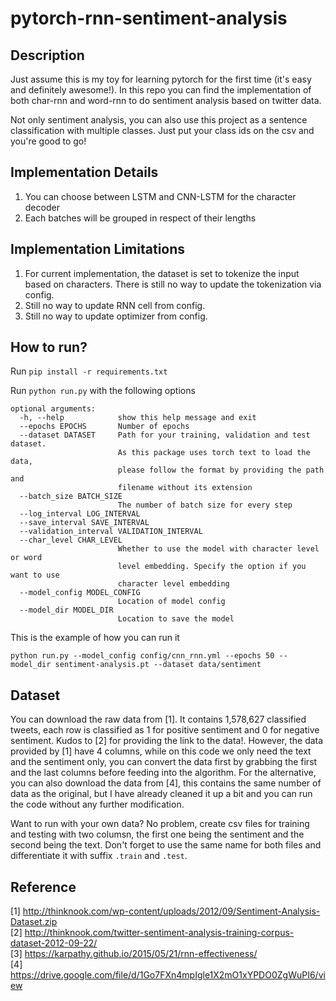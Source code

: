 # pytorch-rnn-sentiment-analysis

## Description

Just assume this is my toy for learning pytorch for the first time (it's easy and definitely awesome!). In this repo you can find the implementation of both char-rnn and word-rnn to do sentiment analysis based on twitter data.

Not only sentiment analysis, you can also use this project as a sentence classification with multiple classes. Just put your class ids on the csv and you're good to go!

## Implementation Details

1. You can choose between LSTM and CNN-LSTM for the character decoder
2. Each batches will be grouped in respect of their lengths

## Implementation Limitations

1. For current implementation, the dataset is set to tokenize the input based on characters. There is still no way to update the tokenization via config.
2. Still no way to update RNN cell from config.
3. Still no way to update optimizer from config.

## How to run?
Run `pip install -r requirements.txt`

Run `python run.py` with the following options
```
optional arguments:
  -h, --help            show this help message and exit
  --epochs EPOCHS       Number of epochs
  --dataset DATASET     Path for your training, validation and test dataset.
                        As this package uses torch text to load the data,
                        please follow the format by providing the path and
                        filename without its extension
  --batch_size BATCH_SIZE
                        The number of batch size for every step
  --log_interval LOG_INTERVAL
  --save_interval SAVE_INTERVAL
  --validation_interval VALIDATION_INTERVAL
  --char_level CHAR_LEVEL
                        Whether to use the model with character level or word
                        level embedding. Specify the option if you want to use
                        character level embedding
  --model_config MODEL_CONFIG
                        Location of model config
  --model_dir MODEL_DIR
                        Location to save the model
```

This is the example of how you can run it
```
python run.py --model_config config/cnn_rnn.yml --epochs 50 --model_dir sentiment-analysis.pt --dataset data/sentiment
```

## Dataset

You can download the raw data from [1]. It contains 1,578,627 classified tweets, each row is classified as 1 for positive sentiment and 0 for negative sentiment. Kudos to [2] for providing the link to the data!. However, the data provided by [1] have 4 columns, while on this code we only need the text and the sentiment only, you can convert the data first by grabbing the first and the last columns before feeding into the algorithm.
For the alternative, you can also download the data from [4], this contains the same number of data as the original, but I have already cleaned it up a bit and you can run the code without any further modification.

Want to run with your own data? No problem, create csv files for training and testing with two columsn, the first one being the sentiment and the second being the text. Don't forget to use the same name for both files and differentiate it with suffix `.train` and `.test`.

## Reference
[1] http://thinknook.com/wp-content/uploads/2012/09/Sentiment-Analysis-Dataset.zip <br />
[2] http://thinknook.com/twitter-sentiment-analysis-training-corpus-dataset-2012-09-22/ <br />
[3] https://karpathy.github.io/2015/05/21/rnn-effectiveness/ <br />
[4] https://drive.google.com/file/d/1Go7FXn4mpIgle1X2mO1xYPDO0ZgWuPI6/view
